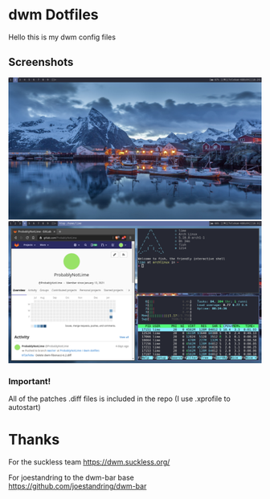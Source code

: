 # dwm Dotfiles
Hello this is my dwm config files

## Screenshots
![ss1](ss1.png)
![ss2](ss2.png)

### Important!
All of the patches .diff files is included in the repo
(I use .xprofile to autostart)

# Thanks
For the suckless team https://dwm.suckless.org/

For joestandring to the dwm-bar base https://github.com/joestandring/dwm-bar
